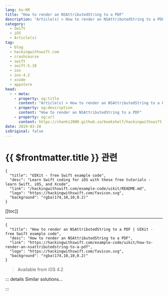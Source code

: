 ```yaml
---
lang: ko-KR
title: "How to render an NSAttributedString to a PDF"
description: "Article(s) > How to render an NSAttributedString to a PDF"
category:
  - Swift
  - iOS
  - Article(s)
tag: 
  - blog
  - hackingwithswift.com
  - crashcourse
  - swift
  - swift-5.10
  - ios
  - ios-4.2
  - xcode
  - appstore
head:
  - - meta:
    - property: og:title
      content: "Article(s) > How to render an NSAttributedString to a PDF"
    - property: og:description
      content: "How to render an NSAttributedString to a PDF"
    - property: og:url
      content: https://chanhi2000.github.io/bookshelf/hackingwithswift.com/example-code/uikit/how-to-render-an-nsattributedstring-to-a-pdf.html
date: 2019-03-28
isOriginal: false
---
```


# {{ $frontmatter.title }} 관련

```component VPCard
{
  "title": "UIKit - free Swift example code",
  "desc": "Learn Swift coding for iOS with these free tutorials - learn Swift, iOS, and Xcode",
  "link": "/hackingwithswift.com/example-code/uikit/README.md",
  "logo": "https://hackingwithswift.com/favicon.svg",
  "background": "rgba(174,10,10,0.2)"
}
```

[[toc]]

---

```component VPCard
{
  "title": "How to render an NSAttributedString to a PDF | UIKit - free Swift example code",
  "desc": "How to render an NSAttributedString to a PDF",
  "link": "https://hackingwithswift.com/example-code/uikit/how-to-render-an-nsattributedstring-to-a-pdf",
  "logo": "https://hackingwithswift.com/favicon.svg",
  "background": "rgba(174,10,10,0.2)"
}
```

> Available from iOS 4.2

<!-- TODO: 작성 -->

<!--
Attributed strings contain all the formatting they need to go straight to images, PDFs, and other visual output, although it does take a little setup to get a good PDF out.

First, create your attributed string:

```swift
let attributedString = NSAttributedString(string: "This is a test", attributes: [NSAttributedString.Key.foregroundColor: UIColor.red])
```

Next, wrap that inside a `UISimpleTextPrintFormatter`, which is responsible for layout out that string over as many pages as needed:

```swift
let printFormatter = UISimpleTextPrintFormatter(attributedText: attributedString)
```

You can then put that formatter inside a page renderer, telling it to start printing at page 0:

```swift
let renderer = UIPrintPageRenderer()
renderer.addPrintFormatter(printFormatter, startingAtPageAt: 0)
```

Next you need to define a few sizes: how big your paper size is, along with what margins you want.

```swift
// A4 size
let pageSize = CGSize(width: 595.2, height: 841.8)

// Use this to get US Letter size instead
// let pageSize = CGSize(width: 612, height: 792)

// create some sensible margins
let pageMargins = UIEdgeInsets(top: 72, left: 72, bottom: 72, right: 72)

// calculate the printable rect from the above two
let printableRect = CGRect(x: pageMargins.left, y: pageMargins.top, width: pageSize.width - pageMargins.left - pageMargins.right, height: pageSize.height - pageMargins.top - pageMargins.bottom)

// and here's the overall paper rectangle
let paperRect = CGRect(x: 0, y: 0, width: pageSize.width, height: pageSize.height)
```

You can now pass the paper and printable rectangles to the page renderer, like this:

```swift
renderer.setValue(NSValue(cgRect: paperRect), forKey: "paperRect")
renderer.setValue(NSValue(cgRect: printableRect), forKey: "printableRect")
```

The next step is to create an empty instance of `NSMutableData`, then ask UIKit to render into that data object:

```swift
let pdfData = NSMutableData()

UIGraphicsBeginPDFContextToData(pdfData, paperRect, nil)
renderer.prepare(forDrawingPages: NSMakeRange(0, renderer.numberOfPages))
```

Now all that remains is to render draw each page into the bounds of the PDF context, like this:

```swift
let bounds = UIGraphicsGetPDFContextBounds()

for i in 0  ..< renderer.numberOfPages {
    UIGraphicsBeginPDFPage()

    renderer.drawPage(at: i, in: bounds)
}

UIGraphicsEndPDFContext()
```

At this point your `pdfData` value contains the finished PDF, so you can write it wherever you want:

```swift
do {
    try pdfData.write(to: yourURL)
} catch {
    print(error.localizedDescription)
}
```

-->

::: details Similar solutions…

<!--
/quick-start/swiftui/how-to-render-a-swiftui-view-to-a-pdf">How to render a SwiftUI view to a PDF 
/example-code/core-graphics/how-to-render-a-pdf-to-an-image">How to render a PDF to an image 
/example-code/libraries/how-to-show-pdf-thumbnails-using-pdfthumbnailview">How to show PDF thumbnails using PDFThumbnailView 
/example-code/libraries/how-to-extract-text-from-a-pdf-using-pdfkit">How to extract text from a PDF using PDFKit 
/example-code/system/how-to-convert-html-to-an-nsattributedstring">How to convert HTML to an NSAttributedString</a>
-->

:::

